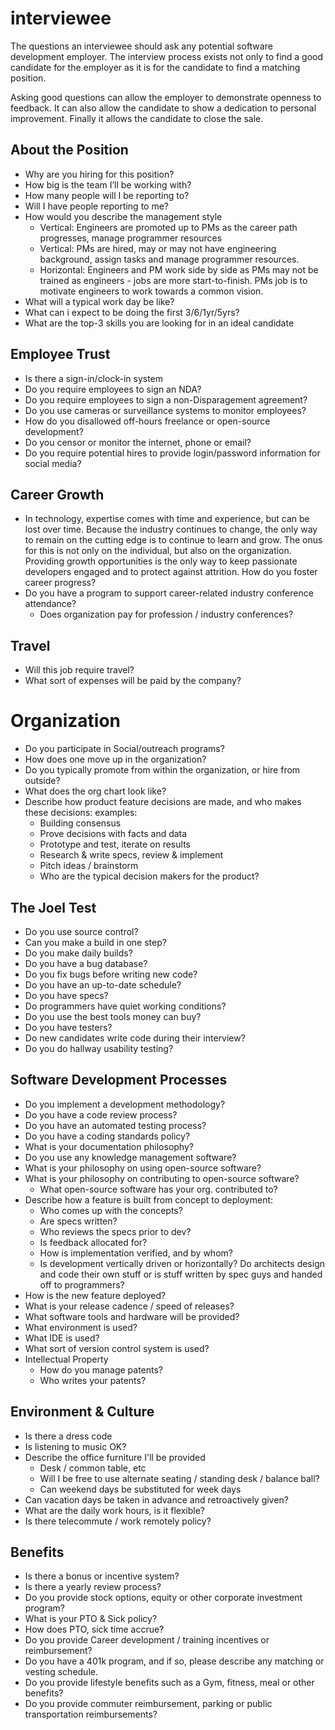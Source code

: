 interviewee
===========

The questions an interviewee should ask any potential software development employer. The interview process exists not only to find a good candidate for the employer as it is for the candidate to find a matching position.

Asking good questions can allow the employer to demonstrate openness to feedback. It can also allow the candidate to show a dedication to personal improvement. Finally it allows the candidate to close the sale.

## About the Position
* Why are you hiring for this position?
* How big is the team I’ll be working with?
* How many people will I be reporting to?
* Will I have people reporting to me?
* How would you describe the management style
  * Vertical: Engineers are promoted up to PMs as the career path progresses, manage programmer resources
  * Vertical: PMs are hired, may or may not have engineering background, assign tasks and manage programmer resources.
  * Horizontal: Engineers and PM work side by side as PMs may not be trained as engineers - jobs are more start-to-finish. PMs job is to motivate engineers to work towards a common vision.
* What will a typical work day be like?
* What can i expect to be doing the first 3/6/1yr/5yrs?
* What are the top-3 skills you are looking for in an ideal candidate

## Employee Trust
* Is there a sign-in/clock-in system
* Do you require employees to sign an NDA?
* Do you require employees to sign a non-Disparagement agreement?
* Do you use cameras or surveillance systems to monitor employees?
* How do you disallowed off-hours freelance or open-source development?
* Do you censor or monitor the internet, phone or email?
* Do you require potential hires to provide login/password information for social media?

## Career Growth
* In technology, expertise comes with time and experience, but can be lost over time. Because the industry continues to change, the only way to remain on the cutting edge is to continue to learn and grow. The onus for this is not only on the individual, but also on the organization. Providing growth opportunities is the only way to keep passionate developers engaged and to protect against attrition. How do you foster career progress?
* Do you have a program to support career-related industry conference attendance?
  * Does organization pay for profession / industry conferences?

## Travel
* Will this job require travel?
* What sort of expenses will be paid by the company?

# Organization
* Do you participate in Social/outreach programs?
* How does one move up in the organization?
* Do you typically promote from within the organization, or hire from outside?
* What does the org chart look like?
* Describe how product feature decisions are made, and who makes these decisions: examples:
  * Building consensus
  * Prove decisions with facts and data
  * Prototype and test, iterate on results
  * Research & write specs, review & implement
  * Pitch ideas / brainstorm
  * Who are the typical decision makers for the product?

## The Joel Test
* Do you use source control?
* Can you make a build in one step?
* Do you make daily builds?
* Do you have a bug database?
* Do you fix bugs before writing new code?
* Do you have an up-to-date schedule?
* Do you have specs?
* Do programmers have quiet working conditions?
* Do you use the best tools money can buy?
* Do you have testers?
* Do new candidates write code during their interview?
* Do you do hallway usability testing?

## Software Development Processes
* Do you implement a development methodology?
* Do you have a code review process?
* Do you have an automated testing process?
* Do you have a coding standards policy?
* What is your documentation philosophy?
* Do you use any knowledge management software?
* What is your philosophy on using open-source software?
* What is your philosophy on contributing to open-source software?
  * What open-source software has your org. contributed to?
* Describe how a feature is built from concept to deployment:
  * Who comes up with the concepts?
  * Are specs written?
  * Who reviews the specs prior to dev?
  * Is feedback allocated for?
  * How is implementation verified, and by whom?
  * Is development  vertically driven or horizontally? Do architects design and code their own stuff or is stuff written by spec guys and handed off to programmers?
* How is the new feature deployed?
* What is your release cadence / speed of releases?
* What software tools and hardware will be provided?
* What environment is used?
* What IDE is used?
* What sort of version control system is used?
* Intellectual Property
  * How do you manage patents?
  * Who writes your patents?

## Environment & Culture
* Is there a dress code
* Is listening to music OK?
* Describe the office furniture I'll be provided
  * Desk / common table, etc
  * Will I be free to use alternate seating / standing desk / balance ball?
  * Can weekend days be substituted for week days
* Can vacation days be taken in advance and retroactively given?
* What are the daily work hours, is it flexible?
* Is there telecommute / work remotely policy?

## Benefits
* Is there a bonus or incentive system?
* Is there a yearly review process?
* Do you provide stock options, equity or other corporate investment program?
* What is your PTO & Sick policy?
* How does PTO, sick time accrue?
* Do you provide Career development / training incentives or reimbursement?
* Do you have a 401k program, and if so, please describe any matching or vesting schedule.
* Do you provide lifestyle benefits such as a Gym, fitness, meal or other benefits?
* Do you provide commuter reimbursement, parking or public transportation reimbursements?

